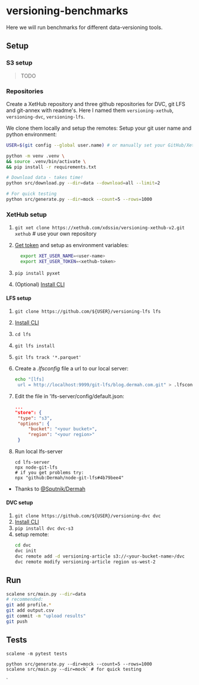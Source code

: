 # versioning-benchmarks

Here we will run benchmarks for different data-versioning tools.

## Setup

### S3 setup

> TODO

### Repositories

Create a XetHub repository and three github repositories for DVC, git LFS and git-annex with readme's.
Here I named them `versioning-xethub`, `versioning-dvc`, `versioning-lfs`.

We clone them locally and setup the remotes:
Setup your git user name and python environment:

```bash
USER=$(git config --global user.name) # or manually set your GitHub/XetHub user name

python -m venv .venv \
&& source .venv/bin/activate \
&& pip install -r requirements.txt

# Download data - takes time! 
python src/download.py --dir=data --download=all --limit=2

# For quick testing
python src/generate.py --dir=mock --count=5 --rows=1000
```

### XetHub setup

1. `git xet clone https://xethub.com/xdssio/versioning-xethub-v2.git xethub` # use your own repository
2. [Get token](https://xethub.com/user/settings/pat) and setup as environment variables:
    ```bash
      export XET_USER_NAME=<user-name>
      export XET_USER_TOKEN=<xethub-token>
    ```

3. `pip install pyxet`

4. (Optional) [Install CLI](https://xethub.com/assets/docs/getting-started/installation)

#### LFS setup

1. `git clone https://github.com/${USER}/versioning-lfs lfs` 
2. [Install CLI](https://github.com/git-lfs/git-lfs?utm_source=gitlfs_site&utm_medium=installation_link&utm_campaign=gitlfs#installing)
3. `cd lfs`
4. `git lfs install`
5. `git lfs track '*.parquet'`
6. Create a *.lfsconfig* file a url to our local server:
   ```bash
   echo "[lfs]
    url = http://localhost:9999/git-lfs/blog.dermah.com.git" > .lfsconfig
   ```

7. Edit the file in 'lfs-server/config/default.json:
    ```json
    ...
    "store": {
     "type": "s3",
     "options": {
         "bucket": "<your bucket>",
         "region": "<your region>"
     }
    ```
8. Run local
   lfs-server
   ```
   cd lfs-server
   npx node-git-lfs
   # if you get problems try:
   npx "github:Dermah/node-git-lfs#4b79bee4"
   ```

* Thanks to [@Sputnik/Dermah](https://blog.dermah.com/2020/05/26/how-to-be-stingy-git-lfs-on-your-own-s3-bucket/)

#### DVC setup

1. `git clone https://github.com/${USER}/versioning-dvc dvc`
2. [Install CLI](https://dvc.org/doc/install)
3. `pip install dvc dvc-s3`
4. setup remote:
    ```bash
   cd dvc
   dvc init
   dvc remote add -d versioning-article s3://<your-bucket-name>/dvc
   dvc remote modify versioning-article region us-west-2
    ```

## Run

```bash
scalene src/main.py --dir=data
# recommended:
git add profile.*
git add output.csv
git commit -m "upload results"
git push
```


## Tests

```
scalene -m pytest tests

python src/generate.py --dir=mock --count=5 --rows=1000
scalene src/main.py --dir=mock` # for quick testing

```

`  